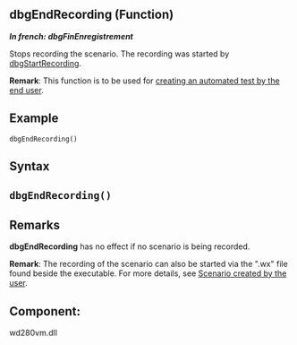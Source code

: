 
## dbgEndRecording (Function)

***In french: dbgFinEnregistrement***



<a name="XUse"></a>
<a name="Use"></a>
<a name="description"></a>
Stops recording the scenario. The recording was started by [dbgStartRecording](../WDLang1/1000017160.md).

**Remark**: This function is to be used for [creating an automated test by the end user](../Editeurs/2019031.md).
<a name="Example1"></a>
<a name="sample_code"></a>

## Example


```wl
dbgEndRecording()
```

<a name="XSYNTAX"></a>
<a name="SYNTAX1"></a>

## Syntax

`dbgEndRecording()`
---



<a name="NOTE0"></a>
<a name="NOTE0_1"></a>

## Remarks
**dbgEndRecording** has no effect if no scenario is being recorded.

**Remark**: The recording of the scenario can also be started via the ".wx" file found beside the executable. For more details, see [Scenario created by the user](../Editeurs/2019031.md).

<a name="XComponent"></a>

## Component:
wd280vm.dll
